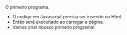 
O primeiro programa.

- O codigo em Javascript precisa ser inserido no Html.
- Então será execultado ao carregar a página.
- Vamos criar nbosso primeiro programa!




